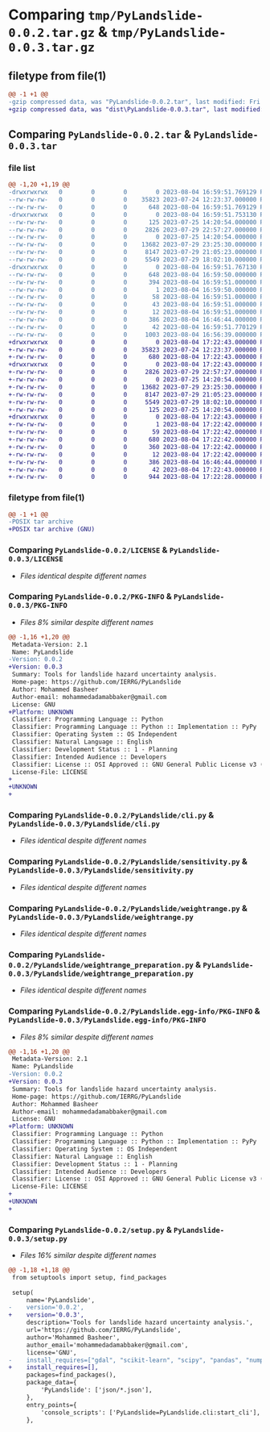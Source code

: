 # Comparing `tmp/PyLandslide-0.0.2.tar.gz` & `tmp/PyLandslide-0.0.3.tar.gz`

## filetype from file(1)

```diff
@@ -1 +1 @@
-gzip compressed data, was "PyLandslide-0.0.2.tar", last modified: Fri Aug  4 16:59:51 2023, max compression
+gzip compressed data, was "dist\PyLandslide-0.0.3.tar", last modified: Fri Aug  4 17:22:43 2023, max compression
```

## Comparing `PyLandslide-0.0.2.tar` & `PyLandslide-0.0.3.tar`

### file list

```diff
@@ -1,20 +1,19 @@
-drwxrwxrwx   0        0        0        0 2023-08-04 16:59:51.769129 PyLandslide-0.0.2/
--rw-rw-rw-   0        0        0    35823 2023-07-24 12:23:37.000000 PyLandslide-0.0.2/LICENSE
--rw-rw-rw-   0        0        0      648 2023-08-04 16:59:51.769129 PyLandslide-0.0.2/PKG-INFO
-drwxrwxrwx   0        0        0        0 2023-08-04 16:59:51.753130 PyLandslide-0.0.2/PyLandslide/
--rw-rw-rw-   0        0        0      125 2023-07-25 14:20:54.000000 PyLandslide-0.0.2/PyLandslide/__init__.py
--rw-rw-rw-   0        0        0     2826 2023-07-29 22:57:27.000000 PyLandslide-0.0.2/PyLandslide/cli.py
--rw-rw-rw-   0        0        0        0 2023-07-25 14:20:54.000000 PyLandslide-0.0.2/PyLandslide/core.py
--rw-rw-rw-   0        0        0    13682 2023-07-29 23:25:30.000000 PyLandslide-0.0.2/PyLandslide/sensitivity.py
--rw-rw-rw-   0        0        0     8147 2023-07-29 21:05:23.000000 PyLandslide-0.0.2/PyLandslide/weightrange.py
--rw-rw-rw-   0        0        0     5549 2023-07-29 18:02:10.000000 PyLandslide-0.0.2/PyLandslide/weightrange_preparation.py
-drwxrwxrwx   0        0        0        0 2023-08-04 16:59:51.767130 PyLandslide-0.0.2/PyLandslide.egg-info/
--rw-rw-rw-   0        0        0      648 2023-08-04 16:59:50.000000 PyLandslide-0.0.2/PyLandslide.egg-info/PKG-INFO
--rw-rw-rw-   0        0        0      394 2023-08-04 16:59:51.000000 PyLandslide-0.0.2/PyLandslide.egg-info/SOURCES.txt
--rw-rw-rw-   0        0        0        1 2023-08-04 16:59:50.000000 PyLandslide-0.0.2/PyLandslide.egg-info/dependency_links.txt
--rw-rw-rw-   0        0        0       58 2023-08-04 16:59:51.000000 PyLandslide-0.0.2/PyLandslide.egg-info/entry_points.txt
--rw-rw-rw-   0        0        0       43 2023-08-04 16:59:51.000000 PyLandslide-0.0.2/PyLandslide.egg-info/requires.txt
--rw-rw-rw-   0        0        0       12 2023-08-04 16:59:51.000000 PyLandslide-0.0.2/PyLandslide.egg-info/top_level.txt
--rw-rw-rw-   0        0        0      386 2023-08-04 16:46:44.000000 PyLandslide-0.0.2/README.md
--rw-rw-rw-   0        0        0       42 2023-08-04 16:59:51.770129 PyLandslide-0.0.2/setup.cfg
--rw-rw-rw-   0        0        0     1003 2023-08-04 16:56:39.000000 PyLandslide-0.0.2/setup.py
+drwxrwxrwx   0        0        0        0 2023-08-04 17:22:43.000000 PyLandslide-0.0.3/
+-rw-rw-rw-   0        0        0    35823 2023-07-24 12:23:37.000000 PyLandslide-0.0.3/LICENSE
+-rw-rw-rw-   0        0        0      680 2023-08-04 17:22:43.000000 PyLandslide-0.0.3/PKG-INFO
+drwxrwxrwx   0        0        0        0 2023-08-04 17:22:43.000000 PyLandslide-0.0.3/PyLandslide/
+-rw-rw-rw-   0        0        0     2826 2023-07-29 22:57:27.000000 PyLandslide-0.0.3/PyLandslide/cli.py
+-rw-rw-rw-   0        0        0        0 2023-07-25 14:20:54.000000 PyLandslide-0.0.3/PyLandslide/core.py
+-rw-rw-rw-   0        0        0    13682 2023-07-29 23:25:30.000000 PyLandslide-0.0.3/PyLandslide/sensitivity.py
+-rw-rw-rw-   0        0        0     8147 2023-07-29 21:05:23.000000 PyLandslide-0.0.3/PyLandslide/weightrange.py
+-rw-rw-rw-   0        0        0     5549 2023-07-29 18:02:10.000000 PyLandslide-0.0.3/PyLandslide/weightrange_preparation.py
+-rw-rw-rw-   0        0        0      125 2023-07-25 14:20:54.000000 PyLandslide-0.0.3/PyLandslide/__init__.py
+drwxrwxrwx   0        0        0        0 2023-08-04 17:22:43.000000 PyLandslide-0.0.3/PyLandslide.egg-info/
+-rw-rw-rw-   0        0        0        1 2023-08-04 17:22:42.000000 PyLandslide-0.0.3/PyLandslide.egg-info/dependency_links.txt
+-rw-rw-rw-   0        0        0       59 2023-08-04 17:22:42.000000 PyLandslide-0.0.3/PyLandslide.egg-info/entry_points.txt
+-rw-rw-rw-   0        0        0      680 2023-08-04 17:22:42.000000 PyLandslide-0.0.3/PyLandslide.egg-info/PKG-INFO
+-rw-rw-rw-   0        0        0      360 2023-08-04 17:22:42.000000 PyLandslide-0.0.3/PyLandslide.egg-info/SOURCES.txt
+-rw-rw-rw-   0        0        0       12 2023-08-04 17:22:42.000000 PyLandslide-0.0.3/PyLandslide.egg-info/top_level.txt
+-rw-rw-rw-   0        0        0      386 2023-08-04 16:46:44.000000 PyLandslide-0.0.3/README.md
+-rw-rw-rw-   0        0        0       42 2023-08-04 17:22:43.000000 PyLandslide-0.0.3/setup.cfg
+-rw-rw-rw-   0        0        0      944 2023-08-04 17:22:28.000000 PyLandslide-0.0.3/setup.py
```

### filetype from file(1)

```diff
@@ -1 +1 @@
-POSIX tar archive
+POSIX tar archive (GNU)
```

### Comparing `PyLandslide-0.0.2/LICENSE` & `PyLandslide-0.0.3/LICENSE`

 * *Files identical despite different names*

### Comparing `PyLandslide-0.0.2/PKG-INFO` & `PyLandslide-0.0.3/PKG-INFO`

 * *Files 8% similar despite different names*

```diff
@@ -1,16 +1,20 @@
 Metadata-Version: 2.1
 Name: PyLandslide
-Version: 0.0.2
+Version: 0.0.3
 Summary: Tools for landslide hazard uncertainty analysis.
 Home-page: https://github.com/IERRG/PyLandslide
 Author: Mohammed Basheer
 Author-email: mohammedadamabbaker@gmail.com
 License: GNU
+Platform: UNKNOWN
 Classifier: Programming Language :: Python
 Classifier: Programming Language :: Python :: Implementation :: PyPy
 Classifier: Operating System :: OS Independent
 Classifier: Natural Language :: English
 Classifier: Development Status :: 1 - Planning
 Classifier: Intended Audience :: Developers
 Classifier: License :: OSI Approved :: GNU General Public License v3 (GPLv3)
 License-File: LICENSE
+
+UNKNOWN
+
```

### Comparing `PyLandslide-0.0.2/PyLandslide/cli.py` & `PyLandslide-0.0.3/PyLandslide/cli.py`

 * *Files identical despite different names*

### Comparing `PyLandslide-0.0.2/PyLandslide/sensitivity.py` & `PyLandslide-0.0.3/PyLandslide/sensitivity.py`

 * *Files identical despite different names*

### Comparing `PyLandslide-0.0.2/PyLandslide/weightrange.py` & `PyLandslide-0.0.3/PyLandslide/weightrange.py`

 * *Files identical despite different names*

### Comparing `PyLandslide-0.0.2/PyLandslide/weightrange_preparation.py` & `PyLandslide-0.0.3/PyLandslide/weightrange_preparation.py`

 * *Files identical despite different names*

### Comparing `PyLandslide-0.0.2/PyLandslide.egg-info/PKG-INFO` & `PyLandslide-0.0.3/PyLandslide.egg-info/PKG-INFO`

 * *Files 8% similar despite different names*

```diff
@@ -1,16 +1,20 @@
 Metadata-Version: 2.1
 Name: PyLandslide
-Version: 0.0.2
+Version: 0.0.3
 Summary: Tools for landslide hazard uncertainty analysis.
 Home-page: https://github.com/IERRG/PyLandslide
 Author: Mohammed Basheer
 Author-email: mohammedadamabbaker@gmail.com
 License: GNU
+Platform: UNKNOWN
 Classifier: Programming Language :: Python
 Classifier: Programming Language :: Python :: Implementation :: PyPy
 Classifier: Operating System :: OS Independent
 Classifier: Natural Language :: English
 Classifier: Development Status :: 1 - Planning
 Classifier: Intended Audience :: Developers
 Classifier: License :: OSI Approved :: GNU General Public License v3 (GPLv3)
 License-File: LICENSE
+
+UNKNOWN
+
```

### Comparing `PyLandslide-0.0.2/setup.py` & `PyLandslide-0.0.3/setup.py`

 * *Files 16% similar despite different names*

```diff
@@ -1,18 +1,18 @@
 from setuptools import setup, find_packages
 
 setup(
     name='PyLandslide',
-    version='0.0.2',
+    version='0.0.3',
     description='Tools for landslide hazard uncertainty analysis.',
     url='https://github.com/IERRG/PyLandslide',
     author='Mohammed Basheer',
     author_email='mohammedadamabbaker@gmail.com',
     license='GNU',
-    install_requires=["gdal", "scikit-learn", "scipy", "pandas", "numpy", "click"],
+    install_requires=[],
     packages=find_packages(),
     package_data={
         'PyLandslide': ['json/*.json'],
     },
     entry_points={
         'console_scripts': ['PyLandslide=PyLandslide.cli:start_cli'],
     },
```

